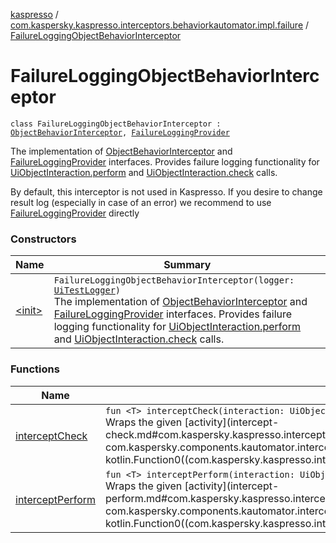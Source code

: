 [kaspresso](../../index.md) / [com.kaspersky.kaspresso.interceptors.behaviorkautomator.impl.failure](../index.md) / [FailureLoggingObjectBehaviorInterceptor](./index.md)

# FailureLoggingObjectBehaviorInterceptor

`class FailureLoggingObjectBehaviorInterceptor : `[`ObjectBehaviorInterceptor`](../../com.kaspersky.kaspresso.interceptors.behaviorkautomator/-object-behavior-interceptor.md)`, `[`FailureLoggingProvider`](../../com.kaspersky.kaspresso.failure/-failure-logging-provider/index.md)

The implementation of [ObjectBehaviorInterceptor](../../com.kaspersky.kaspresso.interceptors.behaviorkautomator/-object-behavior-interceptor.md) and [FailureLoggingProvider](../../com.kaspersky.kaspresso.failure/-failure-logging-provider/index.md) interfaces.
Provides failure logging functionality for [UiObjectInteraction.perform](#) and [UiObjectInteraction.check](#) calls.

By default, this interceptor is not used in Kaspresso.
If you desire to change result log (especially in case of an error) we recommend to use [FailureLoggingProvider](../../com.kaspersky.kaspresso.failure/-failure-logging-provider/index.md) directly

### Constructors

| Name | Summary |
|---|---|
| [&lt;init&gt;](-init-.md) | `FailureLoggingObjectBehaviorInterceptor(logger: `[`UiTestLogger`](../../com.kaspersky.kaspresso.logger/-ui-test-logger.md)`)`<br>The implementation of [ObjectBehaviorInterceptor](../../com.kaspersky.kaspresso.interceptors.behaviorkautomator/-object-behavior-interceptor.md) and [FailureLoggingProvider](../../com.kaspersky.kaspresso.failure/-failure-logging-provider/index.md) interfaces. Provides failure logging functionality for [UiObjectInteraction.perform](#) and [UiObjectInteraction.check](#) calls. |

### Functions

| Name | Summary |
|---|---|
| [interceptCheck](intercept-check.md) | `fun <T> interceptCheck(interaction: UiObjectInteraction, assertion: UiObjectAssertion, activity: () -> `[`T`](intercept-check.md#T)`): `[`T`](intercept-check.md#T)<br>Wraps the given [activity](intercept-check.md#com.kaspersky.kaspresso.interceptors.behaviorkautomator.impl.failure.FailureLoggingObjectBehaviorInterceptor$interceptCheck(com.kaspersky.components.kautomator.intercept.interaction.UiObjectInteraction, com.kaspersky.components.kautomator.intercept.operation.UiOperation((androidx.test.uiautomator.UiObject2)), kotlin.Function0((com.kaspersky.kaspresso.interceptors.behaviorkautomator.impl.failure.FailureLoggingObjectBehaviorInterceptor.interceptCheck.T)))/activity) invocation with the failure logging. |
| [interceptPerform](intercept-perform.md) | `fun <T> interceptPerform(interaction: UiObjectInteraction, action: UiObjectAction, activity: () -> `[`T`](intercept-perform.md#T)`): `[`T`](intercept-perform.md#T)<br>Wraps the given [activity](intercept-perform.md#com.kaspersky.kaspresso.interceptors.behaviorkautomator.impl.failure.FailureLoggingObjectBehaviorInterceptor$interceptPerform(com.kaspersky.components.kautomator.intercept.interaction.UiObjectInteraction, com.kaspersky.components.kautomator.intercept.operation.UiOperation((androidx.test.uiautomator.UiObject2)), kotlin.Function0((com.kaspersky.kaspresso.interceptors.behaviorkautomator.impl.failure.FailureLoggingObjectBehaviorInterceptor.interceptPerform.T)))/activity) invocation with the failure logging. |
